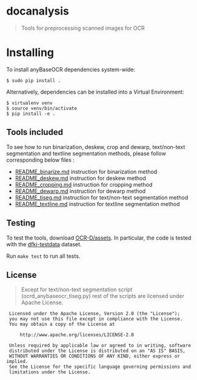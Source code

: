 # docanalysis


> Tools for preprocessing scanned images for OCR

# Installing

To install anyBaseOCR dependencies system-wide:

    $ sudo pip install .

Alternatively, dependencies can be installed into a Virtual Environment:

    $ virtualenv venv
    $ source venv/bin/activate
    $ pip install -e .

## Tools included

To see how to run binarization, deskew, crop and dewarp, text/non-text segmentation and textline segmentation methods, please follow corresponding below files :

   * [README_binarize.md](README_binarize.md) instruction for binarization method
   * [README_deskew.md](README_deskew.md) instruction for deskew method
   * [README_cropping.md](README_cropping.md) instruction for cropping method
   * [README_dewarp.md](README_dewarp.md) instruction for dewarp method
   * [README_tiseg.md](README_tigseg.md) instruction for text/non-text segmentation method
   * [README_textline.md](README_textline.md) instruction for textline segmentation method

## Testing

To test the tools, download [OCR-D/assets](https://github.com/OCR-D/assets). In
particular, the code is tested with the
[dfki-testdata](https://github.com/OCR-D/assets/tree/master/data/dfki-testdata)
dataset.

Run `make test` to run all tests.

## License

> Except for text/non-text segmentation script (ocrd_anybaseocr_tiseg.py) rest of the scripts are licensed under Apache License.

```
 Licensed under the Apache License, Version 2.0 (the "License");
 you may not use this file except in compliance with the License.
 You may obtain a copy of the License at

     http://www.apache.org/licenses/LICENSE-2.0

 Unless required by applicable law or agreed to in writing, software
 distributed under the License is distributed on an "AS IS" BASIS,
 WITHOUT WARRANTIES OR CONDITIONS OF ANY KIND, either express or implied.
 See the License for the specific language governing permissions and
 limitations under the License.
 ```
